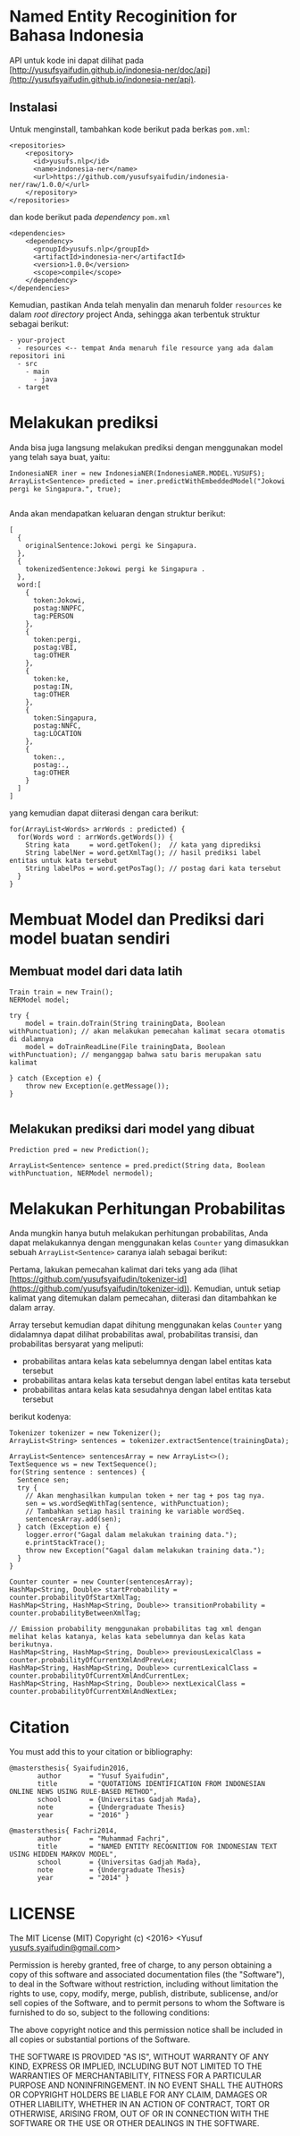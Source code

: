 # Named Entity Recoginition for Bahasa Indonesia

API untuk kode ini dapat dilihat pada [http://yusufsyaifudin.github.io/indonesia-ner/doc/api](http://yusufsyaifudin.github.io/indonesia-ner/api).

## Instalasi

Untuk menginstall, tambahkan kode berikut pada berkas `pom.xml`:

```
<repositories>
    <repository>
      <id>yusufs.nlp</id>
      <name>indonesia-ner</name>
      <url>https://github.com/yusufsyaifudin/indonesia-ner/raw/1.0.0/</url>
    </repository>
</repositories> 
```

dan kode berikut pada _dependency_ `pom.xml`

```
<dependencies>
    <dependency>
      <groupId>yusufs.nlp</groupId>
      <artifactId>indonesia-ner</artifactId>
      <version>1.0.0</version>
      <scope>compile</scope>
    </dependency>
</dependencies>
```

Kemudian, pastikan Anda telah menyalin dan menaruh folder `resources` ke dalam *root directory* project Anda, sehingga akan terbentuk struktur sebagai berikut:

```
- your-project
  - resources <-- tempat Anda menaruh file resource yang ada dalam repositori ini
  - src
    - main
      - java
  - target
```


# Melakukan prediksi
Anda bisa juga langsung melakukan prediksi dengan menggunakan model yang telah saya buat, yaitu:

```
IndonesiaNER iner = new IndonesiaNER(IndonesiaNER.MODEL.YUSUFS);
ArrayList<Sentence> predicted = iner.predictWithEmbeddedModel("Jokowi pergi ke Singapura.", true);


```

Anda akan mendapatkan keluaran dengan struktur berikut:

```
[
  {
    originalSentence:Jokowi pergi ke Singapura.
  },
  {
    tokenizedSentence:Jokowi pergi ke Singapura .
  },
  word:[
    {
      token:Jokowi,
      postag:NNPFC,
      tag:PERSON
    },
    {
      token:pergi,
      postag:VBI,
      tag:OTHER
    },
    {
      token:ke,
      postag:IN,
      tag:OTHER
    },
    {
      token:Singapura,
      postag:NNFC,
      tag:LOCATION
    },
    {
      token:.,
      postag:.,
      tag:OTHER
    }
  ]
]
```

yang kemudian dapat diiterasi dengan cara berikut:

```
for(ArrayList<Words> arrWords : predicted) {
  for(Words word : arrWords.getWords()) {
    String kata     = word.getToken();  // kata yang diprediksi
    String labelNer = word.getXmlTag(); // hasil prediksi label entitas untuk kata tersebut
    String labelPos = word.getPosTag(); // postag dari kata tersebut
  }
}
```


# Membuat Model dan Prediksi dari model buatan sendiri
## Membuat model dari data latih

```
Train train = new Train();
NERModel model;

try {
    model = train.doTrain(String trainingData, Boolean withPunctuation); // akan melakukan pemecahan kalimat secara otomatis di dalamnya
    model = doTrainReadLine(File trainingData, Boolean withPunctuation); // menganggap bahwa satu baris merupakan satu kalimat

} catch (Exception e) {
    throw new Exception(e.getMessage());
}
 
```

## Melakukan prediksi dari model yang dibuat
```
Prediction pred = new Prediction();

ArrayList<Sentence> sentence = pred.predict(String data, Boolean withPunctuation, NERModel nermodel);

```

# Melakukan Perhitungan Probabilitas
Anda mungkin hanya butuh melakukan perhitungan probabilitas, Anda dapat melakukannya dengan menggunakan kelas `Counter` yang dimasukkan sebuah `ArrayList<Sentence>` caranya ialah sebagai berikut:


Pertama, lakukan pemecahan kalimat dari teks yang ada (lihat [https://github.com/yusufsyaifudin/tokenizer-id](https://github.com/yusufsyaifudin/tokenizer-id)). Kemudian, untuk setiap kalimat yang ditemukan dalam pemecahan, diiterasi dan ditambahkan ke dalam array.

Array tersebut kemudian dapat dihitung menggunakan kelas `Counter` yang didalamnya dapat dilihat probabilitas awal, probabilitas transisi, dan probabilitas bersyarat yang meliputi:

* probabilitas antara kelas kata sebelumnya dengan label entitas kata tersebut
* probabilitas antara kelas kata tersebut dengan label entitas kata tersebut
* probabilitas antara kelas kata sesudahnya dengan label entitas kata tersebut

berikut kodenya:

```
Tokenizer tokenizer = new Tokenizer();
ArrayList<String> sentences = tokenizer.extractSentence(trainingData);

ArrayList<Sentence> sentencesArray = new ArrayList<>();
TextSequence ws = new TextSequence();
for(String sentence : sentences) {
  Sentence sen;
  try {
    // Akan menghasilkan kumpulan token + ner tag + pos tag nya.
    sen = ws.wordSeqWithTag(sentence, withPunctuation);
    // Tambahkan setiap hasil training ke variable wordSeq.
    sentencesArray.add(sen);
  } catch (Exception e) {
    logger.error("Gagal dalam melakukan training data.");
    e.printStackTrace();
    throw new Exception("Gagal dalam melakukan training data.");
  }
}

Counter counter = new Counter(sentencesArray);
HashMap<String, Double> startProbability = counter.probabilityOfStartXmlTag;
HashMap<String, HashMap<String, Double>> transitionProbability = counter.probabilityBetweenXmlTag;
    
// Emission probability menggunakan probabilitas tag xml dengan melihat kelas katanya, kelas kata sebelumnya dan kelas kata berikutnya.
HashMap<String, HashMap<String, Double>> previousLexicalClass = counter.probabilityOfCurrentXmlAndPrevLex;
HashMap<String, HashMap<String, Double>> currentLexicalClass = counter.probabilityOfCurrentXmlAndCurrentLex;
HashMap<String, HashMap<String, Double>> nextLexicalClass = counter.probabilityOfCurrentXmlAndNextLex;

```


# Citation
You must add this to your citation or bibliography:

```
@mastersthesis{ Syaifudin2016,
       author       = "Yusuf Syaifudin",
       title        = "QUOTATIONS IDENTIFICATION FROM INDONESIAN ONLINE NEWS USING RULE-BASED METHOD",
       school       = {Universitas Gadjah Mada},
       note         = {Undergraduate Thesis}
       year         = "2016" }

@mastersthesis{ Fachri2014,
       author       = "Muhammad Fachri",
       title        = "NAMED ENTITY RECOGNITION FOR INDONESIAN TEXT USING HIDDEN MARKOV MODEL",
       school       = {Universitas Gadjah Mada},
       note         = {Undergraduate Thesis}
       year         = "2014" }
```

# LICENSE
The MIT License (MIT)
Copyright (c) <2016> <Yusuf yusufs.syaifudin@gmail.com>

Permission is hereby granted, free of charge, to any person obtaining a copy of this software and associated documentation files (the "Software"), to deal in the Software without restriction, including without limitation the rights to use, copy, modify, merge, publish, distribute, sublicense, and/or sell copies of the Software, and to permit persons to whom the Software is furnished to do so, subject to the following conditions:

The above copyright notice and this permission notice shall be included in all copies or substantial portions of the Software.

THE SOFTWARE IS PROVIDED "AS IS", WITHOUT WARRANTY OF ANY KIND, EXPRESS OR IMPLIED, INCLUDING BUT NOT LIMITED TO THE WARRANTIES OF MERCHANTABILITY, FITNESS FOR A PARTICULAR PURPOSE AND NONINFRINGEMENT. IN NO EVENT SHALL THE AUTHORS OR COPYRIGHT HOLDERS BE LIABLE FOR ANY CLAIM, DAMAGES OR OTHER LIABILITY, WHETHER IN AN ACTION OF CONTRACT, TORT OR OTHERWISE, ARISING FROM, OUT OF OR IN CONNECTION WITH THE SOFTWARE OR THE USE OR OTHER DEALINGS IN THE SOFTWARE.

<!-- mvn install:install-file -DgroupId=yusufs.nlp -DartifactId=indonesia-ner -Dversion=1.0.0 -Dpackaging=jar -Dfile="D:\Project\nerID\target\indonesia-ner-1.0.0.jar" -DlocalRepositoryPath="D:\Project\nerID" -->
